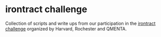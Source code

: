 # irontract challenge
Collection of scripts and write ups from our participation in the [irontract challenge](https://irontract.mgh.harvard.edu/) organized by Harvard, Rochester and QMENTA.
